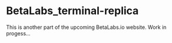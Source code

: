# BetaLabs_terminal-replica
This is another part of the upcoming BetaLabs.io website. Work in progess...
